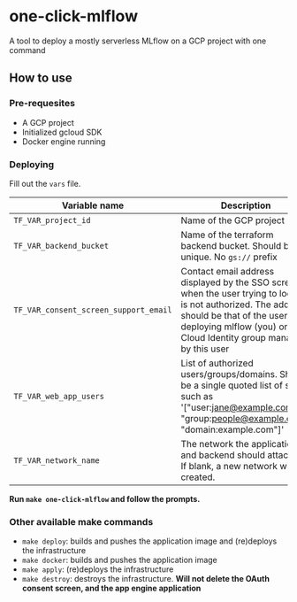 # one-click-mlflow
A tool to deploy a mostly serverless MLflow on a GCP project with one command

## How to use

### Pre-requesites
- A GCP project
- Initialized gcloud SDK
- Docker engine running

### Deploying
Fill out the `vars` file.

|Variable name|Description|
|---|---| 
|`TF_VAR_project_id`|Name of the GCP project|
|`TF_VAR_backend_bucket`|Name of the terraform backend bucket. Should be unique. No `gs://` prefix|
|`TF_VAR_consent_screen_support_email`|Contact email address displayed by the SSO screen when the user trying to log in is not authorized. The address should be that of the user deploying mlflow (you) or a Cloud Identity group managed by this user|
|`TF_VAR_web_app_users`|List of authorized users/groups/domains. Should be a single quoted list of string such as '["user:jane@example.com", "group:people@example.com", "domain:example.com"]'|
|`TF_VAR_network_name`|The network the application and backend should attach to. If blank, a new network will be created.|

**Run `make one-click-mlflow` and follow the prompts.**

### Other available make commands
- `make deploy`: builds and pushes the application image and (re)deploys the infrastructure
- `make docker`: builds and pushes the application image
- `make apply`: (re)deploys the infrastructure
- `make destroy`: destroys the infrastructure. **Will not delete the OAuth consent screen, and the app engine application**
